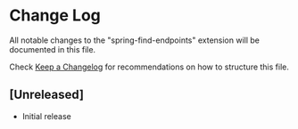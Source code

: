 # Change Log

All notable changes to the "spring-find-endpoints" extension will be documented in this file.

Check [Keep a Changelog](http://keepachangelog.com/) for recommendations on how to structure this file.

## [Unreleased]

- Initial release